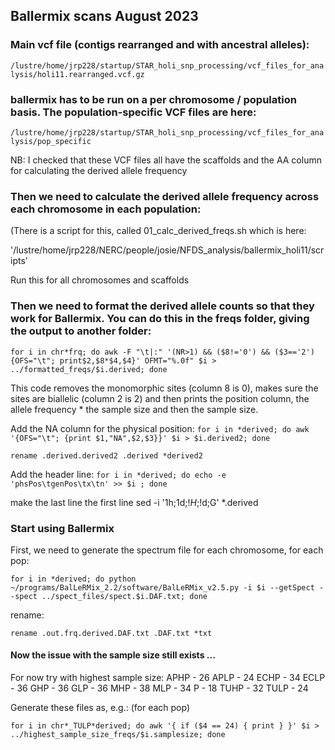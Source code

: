 ## Ballermix scans August 2023

### Main vcf file (contigs rearranged and with ancestral alleles):

`/lustre/home/jrp228/startup/STAR_holi_snp_processing/vcf_files_for_analysis/holi11.rearranged.vcf.gz`

### ballermix has to be run on a per chromosome / population basis. The population-specific VCF files are here:

`/lustre/home/jrp228/startup/STAR_holi_snp_processing/vcf_files_for_analysis/pop_specific`

NB: I checked that these VCF files all have the scaffolds and the AA column for calculating the derived allele frequency 

### Then we need to calculate the derived allele frequency across each chromosome in each population:

(There is a script for this, called 01_calc_derived_freqs.sh which is here:

'/lustre/home/jrp228/NERC/people/josie/NFDS_analysis/ballermix_holi11/scripts'

Run this for all chromosomes and scaffolds 

### Then we need to format the derived allele counts so that they work for Ballermix. You can do this in the freqs folder, giving the output to another folder:

`for i in chr*frq; do awk -F "\t|:" '(NR>1) && ($8!='0') && ($3=='2') {OFS="\t"; print$2,$8*$4,$4}' OFMT="%.0f" $i > ../formatted_freqs/$i.derived; done`

This code removes the monomorphic sites (column 8 is 0), makes sure the sites are biallelic (column 2 is 2) and then prints the position column, the allele frequency * the sample size and then the sample size. 

Add the NA column for the physical position:
`for i in *derived; do awk '{OFS="\t"; {print $1,"NA",$2,$3}}' $i > $i.derived2; done`

`rename .derived.derived2 .derived *derived2`

Add the header line:
`for i in *derived; do echo -e 'phsPos\tgenPos\tx\tn' >> $i ; done`

make the last line the first line 
sed -i '1h;1d;$!H;$!d;G' *.derived

### Start using Ballermix

First, we need to generate the spectrum file for each chromosome, for each pop:

`for i in *derived; do python ~/programs/BalLeRMix_2.2/software/BalLeRMix_v2.5.py -i $i --getSpect --spect ../spect_files/spect.$i.DAF.txt; done`

rename:

`rename .out.frq.derived.DAF.txt .DAF.txt *txt`

#### Now the issue with the sample size still exists ... 
For now try with highest sample size:
APHP - 26
APLP - 24
ECHP - 34
ECLP - 36
GHP - 36
GLP - 36
MHP - 38
MLP - 34
P - 18 
TUHP - 32
TULP - 24

Generate these files as, e.g.: (for each pop)

`for i in chr*_TULP*derived; do awk '{ if ($4 == 24) { print } }' $i > ../highest_sample_size_freqs/$i.samplesize; done`
